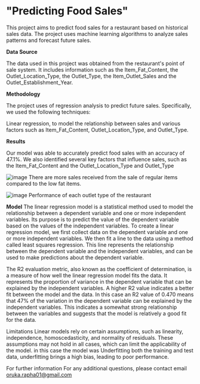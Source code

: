 # "Predicting Food Sales"


This project aims to predict food sales for a restaurant based on historical sales data. The project uses machine learning algorithms to analyze sales patterns and forecast future sales.

**Data Source**


The data used in this project was obtained from the restaurant's point of sale system. It includes information such as the Item_Fat_Content, the Outlet_Location_Type, the Outlet_Type, the Item_Outlet_Sales and the Outlet_Establishment_Year.

**Methodology**


The project uses of regression analysis to predict future sales. Specifically, we used the following techniques:

Linear regression, to model the relationship between sales and various factors such as Item_Fat_Content, Outlet_Location_Type, and Outlet_Type.

**Results**


Our model was able to accurately predict food sales with an accuracy of 47.1%. We also identified several key factors that influence sales, such as the Item_Fat_Content and the Outlet_Location_Type and Outlet_Type


![image](https://user-images.githubusercontent.com/124377057/224627744-80e0aba3-bb2b-4339-8b6e-7787d27a7d62.png)
There are more sales received from the sale of regular items compared to the low fat items.


![image](https://user-images.githubusercontent.com/124377057/224628598-7b5389c8-4148-4b38-8c25-f132123cbd04.png)
Performance of each outlet type of the restaurant


**Model**
The linear regression model is a statistical method used to model the relationship between a dependent variable and one or more independent variables. Its purpose is to predict the value of the dependent variable based on the values of the independent variables.
To create a linear regression model, we first collect data on the dependent variable and one or more independent variables. We then fit a line to the data using a method called least squares regression. This line represents the relationship between the dependent variable and the independent variables, and can be used to make predictions about the dependent variable.

The R2 evaluation metric, also known as the coefficient of determination, is a measure of how well the linear regression model fits the data. It represents the proportion of variance in the dependent variable that can be explained by the independent variables. A higher R2 value indicates a better fit between the model and the data.
In this case an R2 value of 0.470 means that 47% of the variation in the dependent variable can be explained by the independent variables. This indicates a somewhat strong relationship between the variables and suggests that the model is relatively a good fit for the data.

Limitations
Linear models rely on certain assumptions, such as linearity, independence, homoscedasticity, and normality of residuals. These assumptions may not hold in all cases, which can limit the applicability of the model.
in this case the model was Underfitting both the training and test data, underfitting brings a high bias, leading to poor performance.

For further information
For any additional questions, please contact email oruka.rapha01@gmail.com
